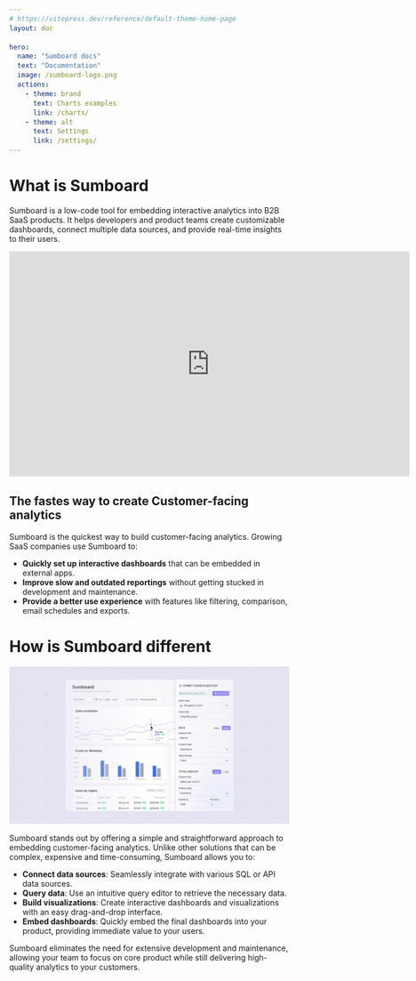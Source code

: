 ```yaml
---
# https://vitepress.dev/reference/default-theme-home-page
layout: doc

hero:
  name: "Sumboard docs"
  text: "Documentation"
  image: /sumboard-logo.png
  actions:
    - theme: brand
      text: Charts examples
      link: /charts/
    - theme: alt
      text: Settings
      link: /settings/
---
```


# What is Sumboard

Sumboard is a low-code tool for embedding interactive analytics into B2B SaaS products. It helps developers and product teams create customizable dashboards, connect multiple data sources, and provide real-time insights to their users.

<iframe width="720" height="405" src="https://www.youtube.com/embed/axiOg4k_E4A?si=IB8Ks4HNHMe80rsz" title="Sumboard - embedded analytics" frameborder="0" allow="accelerometer; autoplay; clipboard-write; encrypted-media; gyroscope; picture-in-picture; web-share" referrerpolicy="strict-origin-when-cross-origin" allowfullscreen controls=0 modestbranding=1></iframe>

## The fastes way to create Customer-facing analytics

Sumboard is the quickest way to build customer-facing analytics. Growing SaaS companies use Sumboard to:
* **Quickly set up interactive dashboards** that can be embedded in external apps. 
* **Improve slow and outdated reportings** without getting stucked in development and maintenance. 
* **Provide a better use experience** with features like filtering, comparison, email schedules and exports.

# How is Sumboard different

![Sumboard dashboard editor](sumboard-dashboard-intro.jpg)

Sumboard stands out by offering a simple and straightforward approach to embedding customer-facing analytics. Unlike other solutions that can be complex, expensive and time-consuming, Sumboard allows you to:
* **Connect data sources**: Seamlessly integrate with various SQL or API data sources.
* **Query data**: Use an intuitive query editor to retrieve the necessary data.
* **Build visualizations**: Create interactive dashboards and visualizations with an easy drag-and-drop interface.
* **Embed dashboards**: Quickly embed the final dashboards into your product, providing immediate value to your users.

Sumboard eliminates the need for extensive development and maintenance, allowing your team to focus on core product while still delivering high-quality analytics to your customers.
